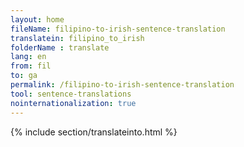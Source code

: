```yaml
---
layout: home
fileName: filipino-to-irish-sentence-translation
translatein: filipino_to_irish
folderName : translate
lang: en
from: fil
to: ga
permalink: /filipino-to-irish-sentence-translation
tool: sentence-translations
nointernationalization: true
---
```

{% include section/translateinto.html %}
